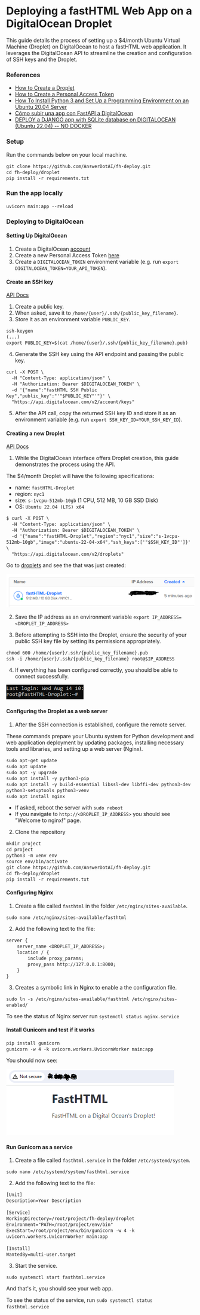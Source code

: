 # Deploying a fastHTML Web App on a DigitalOcean Droplet

This guide details the process of setting up a $4/month Ubuntu Virtual Machine (Droplet) on DigitalOcean to host a fastHTML web application. It leverages the DigitalOcean API to streamline the creation and configuration of SSH keys and the Droplet.

### References
- [How to Create a Droplet](https://docs.digitalocean.com/products/droplets/how-to/create/)
- [How to Create a Personal Access Token](https://docs.digitalocean.com/reference/api/create-personal-access-token/)
- [How To Install Python 3 and Set Up a Programming Environment on an Ubuntu 20.04 Server](https://www.digitalocean.com/community/tutorials/how-to-install-python-3-and-set-up-a-programming-environment-on-an-ubuntu-20-04-server)
- [Cómo subir una app con FastAPI a DigitalOcean](https://www.youtube.com/watch?v=ZZNZbnTbodI)
- [DEPLOY a DJANGO app with SQLite database on DIGITALOCEAN (Ubuntu 22.04) -- NO DOCKER](https://www.youtube.com/watch?v=pUG-uNzWAf4)


### Setup
Run the commands below on your local machine.

```commandline
git clone https://github.com/AnswerDotAI/fh-deploy.git
cd fh-deploy/droplet
pip install -r requirements.txt
```

### Run the app locally
```commandline
uvicorn main:app --reload
```

### Deploying to DigitalOcean

#### Setting Up DigitalOcean

1. Create a DigitalOcean [account](https://www.digitalocean.com/)
2. Create a new Personal Access Token [here](https://cloud.digitalocean.com/account/api/tokens)
3. Create a `DIGITALOCEAN_TOKEN` environment variable (e.g. run `export DIGITALOCEAN_TOKEN=YOUR_API_TOKEN`).

#### Create an SSH key

[API Docs](https://docs.digitalocean.com/reference/api/api-reference/#operation/sshKeys_create)

1. Create a public key.
2. When asked, save it to `/home/{user}/.ssh/{public_key_filename}`.
3. Store it as an environment variable `PUBLIC_KEY`.

```commandline
ssh-keygen
(...)
export PUBLIC_KEY=$(cat /home/{user}/.ssh/{public_key_filename}.pub)
```
4. Generate the SSH key using the API endpoint and passing the public key.

```curl
curl -X POST \
  -H "Content-Type: application/json" \
  -H "Authorization: Bearer $DIGITALOCEAN_TOKEN" \
  -d '{"name":"fastHTML SSH Public Key","public_key":"'"$PUBLIC_KEY"'"}' \
  "https://api.digitalocean.com/v2/account/keys" 
```

5. After the API call, copy the returned SSH key ID and store it as an environment variable (e.g. run `export SSH_KEY_ID=YOUR_SSH_KEY_ID`).


#### Creating a new Droplet

[API Docs](https://docs.digitalocean.com/reference/api/api-reference/#operation/droplets_create)

1. While the DigitalOcean interface offers Droplet creation, this guide demonstrates the process using the API.

The $4/month Droplet will have the following specifications:

- name: `fastHTML-Droplet`
- region: `nyc1`
- size: `s-1vcpu-512mb-10gb` (1 CPU, 512 MB, 10 GB SSD Disk)
- OS: `Ubuntu 22.04 (LTS) x64`

```curl
$ curl -X POST \
  -H "Content-Type: application/json" \
  -H "Authorization: Bearer $DIGITALOCEAN_TOKEN" \
  -d '{"name":"fastHTML-Droplet","region":"nyc1","size":"s-1vcpu-512mb-10gb","image":"ubuntu-22-04-x64","ssh_keys":['"$SSH_KEY_ID"']}' \
  "https://api.digitalocean.com/v2/droplets"
```
Go to [droplets](https://cloud.digitalocean.com/droplets) and see the that was just created:

![](01_droplet.PNG)

2. Save the IP address as an environment variable `export IP_ADDRESS=<DROPLET_IP_ADDRESS>`

3. Before attempting to SSH into the Droplet, ensure the security of your public SSH key file by setting its permissions appropriately. 
   
```commandline
chmod 600 /home/{user}/.ssh/{public_key_filename}.pub
ssh -i /home/{user}/.ssh/{public_key_filename} root@$IP_ADDRESS
```
4. If everything has been configured correctly, you should be able to connect successfully.

![](02_droplet.PNG)

#### Configuring the Droplet as a web server

1. After the SSH connection is established, configure the remote server.

These commands prepare your Ubuntu system for Python development and web application deployment by updating packages, installing necessary tools and libraries, and setting up a web server (Nginx).

```commandline
sudo apt-get update
sudo apt update
sudo apt -y upgrade
sudo apt install -y python3-pip
sudo apt install -y build-essential libssl-dev libffi-dev python3-dev python3-setuptools python3-venv
sudo apt install nginx
```

- If asked, reboot the server with `sudo reboot`
- If you navigate to `http://<DROPLET_IP_ADDRESS>` you should see "Welcome to nginx!" page.

2. Clone the repository

```commandline
mkdir project
cd project
python3 -m venv env
source env/bin/activate
git clone https://github.com/AnswerDotAI/fh-deploy.git
cd fh-deploy/droplet
pip install -r requirements.txt
```

#### Configuring Nginx

1. Create a file called `fasthtml` in the folder `/etc/nginx/sites-available`.
   
```commandline
sudo nano /etc/nginx/sites-available/fasthtml
```

2. Add the following text to the file:
```
server {
    server_name <DROPLET_IP_ADDRESS>;
    location / {
        include proxy_params;
        proxy_pass http://127.0.0.1:8000;
    }
}
```

3. Creates a symbolic link in Nginx to enable a the configuration file.

```commandline
sudo ln -s /etc/nginx/sites-available/fasthtml /etc/nginx/sites-enabled/
```

To see the status of Nginx server run `systemctl status nginx.service`

#### Install Gunicorn and test if it works
```commandline
pip install gunicorn
gunicorn -w 4 -k uvicorn.workers.UvicornWorker main:app
```
You should now see:

![](03_web.PNG)

#### Run Gunicorn as a service

1. Create a file called `fasthtml.service` in the folder `/etc/systemd/system`.
   
```commandline
sudo nano /etc/systemd/system/fasthtml.service
```

2. Add the following text to the file:
```
[Unit]
Description=Your Description

[Service]
WorkingDirectory=/root/project/fh-deploy/droplet
Environment="PATH=/root/project/env/bin"
ExecStart=/root/project/env/bin/gunicorn -w 4 -k uvicorn.workers.UvicornWorker main:app

[Install]
WantedBy=multi-user.target
```

3. Start the service.
```commandline
sudo systemctl start fasthtml.service
```

And that's it, you should see your web app.  

To see the status of the service, run `sudo systemctl status fasthtml.service`